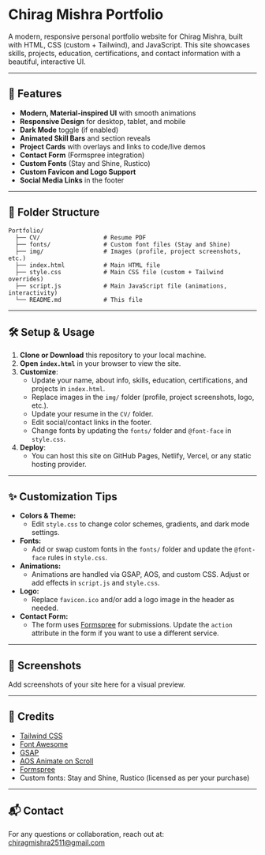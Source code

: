 # Chirag Mishra Portfolio

A modern, responsive personal portfolio website for Chirag Mishra, built with HTML, CSS (custom + Tailwind), and JavaScript. This site showcases skills, projects, education, certifications, and contact information with a beautiful, interactive UI.

---

## 🚀 Features
- **Modern, Material-inspired UI** with smooth animations
- **Responsive Design** for desktop, tablet, and mobile
- **Dark Mode** toggle (if enabled)
- **Animated Skill Bars** and section reveals
- **Project Cards** with overlays and links to code/live demos
- **Contact Form** (Formspree integration)
- **Custom Fonts** (Stay and Shine, Rustico)
- **Custom Favicon and Logo Support**
- **Social Media Links** in the footer

---

## 📁 Folder Structure
```
Portfolio/
  ├── CV/                  # Resume PDF
  ├── fonts/               # Custom font files (Stay and Shine)
  ├── img/                 # Images (profile, project screenshots, etc.)
  ├── index.html           # Main HTML file
  ├── style.css            # Main CSS file (custom + Tailwind overrides)
  ├── script.js            # Main JavaScript file (animations, interactivity)
  └── README.md            # This file
```

---

## 🛠️ Setup & Usage
1. **Clone or Download** this repository to your local machine.
2. **Open `index.html`** in your browser to view the site.
3. **Customize**:
   - Update your name, about info, skills, education, certifications, and projects in `index.html`.
   - Replace images in the `img/` folder (profile, project screenshots, logo, etc.).
   - Update your resume in the `CV/` folder.
   - Edit social/contact links in the footer.
   - Change fonts by updating the `fonts/` folder and `@font-face` in `style.css`.
4. **Deploy**:
   - You can host this site on GitHub Pages, Netlify, Vercel, or any static hosting provider.

---

## ✨ Customization Tips
- **Colors & Theme:**
  - Edit `style.css` to change color schemes, gradients, and dark mode settings.
- **Fonts:**
  - Add or swap custom fonts in the `fonts/` folder and update the `@font-face` rules in `style.css`.
- **Animations:**
  - Animations are handled via GSAP, AOS, and custom CSS. Adjust or add effects in `script.js` and `style.css`.
- **Logo:**
  - Replace `favicon.ico` and/or add a logo image in the header as needed.
- **Contact Form:**
  - The form uses [Formspree](https://formspree.io/) for submissions. Update the `action` attribute in the form if you want to use a different service.

---

## 📸 Screenshots
Add screenshots of your site here for a visual preview.

---

## 🙏 Credits
- [Tailwind CSS](https://tailwindcss.com/)
- [Font Awesome](https://fontawesome.com/)
- [GSAP](https://greensock.com/gsap/)
- [AOS Animate on Scroll](https://michalsnik.github.io/aos/)
- [Formspree](https://formspree.io/)
- Custom fonts: Stay and Shine, Rustico (licensed as per your purchase)

---

## 📬 Contact
For any questions or collaboration, reach out at: [chiragmishra2511@gmail.com](mailto:chiragmishra2511@gmail.com) 